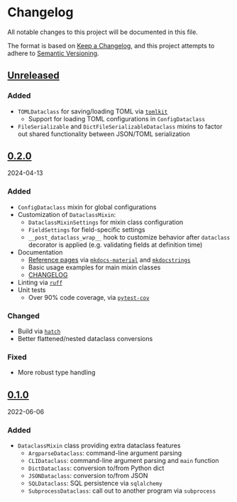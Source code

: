 # Changelog

All notable changes to this project will be documented in this file.

The format is based on [Keep a Changelog](https://keepachangelog.com/en/1.1.0/), and this project attempts to adhere to [Semantic Versioning](https://semver.org/spec/v2.0.0.html).

<!--
Types of changes:
    - Added
    - Changed
    - Deprecated
    - Removed
    - Fixed
    - Security
-->

## [Unreleased]

### Added

- `TOMLDataclass` for saving/loading TOML via [`tomlkit`](https://tomlkit.readthedocs.io/en/latest/)
    - Support for loading TOML configurations in `ConfigDataclass`
- `FileSerializable` and `DictFileSerializableDataclass` mixins to factor out shared functionality between JSON/TOML serialization

## [0.2.0]

2024-04-13

### Added

- `ConfigDataclass` mixin for global configurations
- Customization of `DataclassMixin`:
    - `DataclassMixinSettings` for mixin class configuration
    - `FieldSettings` for field-specific settings
    - `__post_dataclass_wrap__` hook to customize behavior after `dataclass` decorator is applied (e.g. validating fields at definition time)
- Documentation
    - [Reference pages](README.md) via [`mkdocs-material`](https://squidfunk.github.io/mkdocs-material) and [`mkdocstrings`](https://mkdocstrings.github.io)
    - Basic usage examples for main mixin classes
    - [CHANGELOG](#changelog)
- Linting via [`ruff`](https://docs.astral.sh/ruff/)
- Unit tests
    - Over 90% code coverage, via [`pytest-cov`](https://pytest-cov.readthedocs.io/en/latest/readme.html)

### Changed

- Build via [`hatch`](https://github.com/pypa/hatch)
- Better flattened/nested dataclass conversions

### Fixed

- More robust type handling

## [0.1.0]

2022-06-06

### Added

- `DataclassMixin` class providing extra dataclass features
    - `ArgparseDataclass`: command-line argument parsing
    - `CLIDataclass`: command-line argument parsing and `main` function
    - `DictDataclass`: conversion to/from Python dict
    - `JSONDataclass`: conversion to/from JSON
    - `SQLDataclass`: SQL persistence via `sqlalchemy`
    - `SubprocessDataclass`: call out to another program via `subprocess`

[unreleased]: https://github.com/jeremander/fancy-dataclass/compare/v0.2.0...HEAD
[0.2.0]: https://github.com/jeremander/fancy-dataclass/releases/tag/v0.2.0
[0.1.0]: https://github.com/jeremander/fancy-dataclass/releases/tag/v0.1.0

<br>

<!-- hide version subsections in nav sidebar -->

<style>
    .md-sidebar--secondary li li {
        display: none;
    }
</style>
